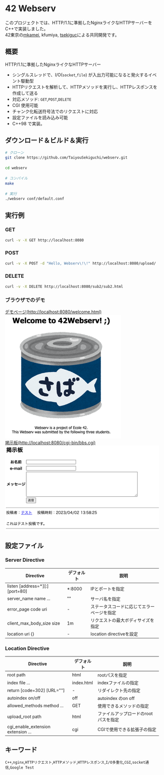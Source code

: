 # 42 Webserv

このプロジェクトでは、HTTP/1.1に準拠したNginxライクなHTTPサーバーをC++で実装しました。  
42東京の[mkamei](https://github.com/Masaya-Kamei), kfumiya, [tsekiguc](https://github.com/TaiyouSekiguchi)による共同開発です。

## 概要

HTTP/1.1に準拠したNginxライクなHTTPサーバー

- シングルスレッドで、I/O(`socket`,`file`) が入出力可能になると発火するイベント駆動型
- HTTPリクエストを解析して、HTTPメソッドを実行し、HTTPレスポンスを作成して送る
- 対応メソッド: `GET`,`POST`,`DELETE`
- CGI 使用可能
- チャンク化転送符号法でのリクエストに対応
- 設定ファイルを読み込み可能
- C++98 で実装。

## ダウンロード＆ビルド＆実行

```sh
# クローン
git clone https://github.com/TaiyouSekiguchi/webserv.git

cd webserv

# コンパイル
make

# 実行
./webserv conf/default.conf
```

## 実行例

### GET

```sh
curl -v -X GET http://localhost:8080
```

### POST

```sh
curl -v -X POST -d "Hello, Webserv\!\!" http://localhost:8080/upload/
```

### DELETE

```sh
curl -v -X DELETE http://localhost:8080/sub2/sub2.html
```

### ブラウザでのデモ

[デモページ(http://localhost:8080/welcome.html)](http://localhost:8080/welcome.html)  
![/welcome.index](assets/welcome.png)  
[掲示板(http://localhost:8080/cgi-bin/bbs.cgi)](http://localhost:8080/cgi-bin/bbs.cgi)  
![掲示板](assets/bbs.png)

## 設定ファイル

### Server Directive

| Directive                      | デフォルト | 説明                                       |
| ------------------------------ | ---------- | ------------------------------------------ |
| listen [address=*][:][port=80] | *:8000     | IPとポートを指定                           |
| server_name name ...           | ""         | サーバ名を指定                             |
| error_page code uri            | -          | ステータスコードに応じてエラーページを指定 |
| client_max_body_size size      | 1m         | リクエストの最大ボディサイズを指定         |
| location uri {}                | -          | location directiveを設定                   |

### Location Directive

| Directive                          | デフォルト | 説明                                 |
| ---------------------------------- | ---------- | ------------------------------------ |
| root path                          | html       | rootパスを指定                       |
| index file ...                     | index.html | indexファイルの指定                  |
| return [code=302] [URL=""]         | -          | リダイレクト先の指定                 |
| autoindex on/off                   | off        | autoindex のon off                   |
| allowed_methods method ...         | GET        | 使用できるメソッドの指定             |
| upload_root path                   | html       | ファイルアップロードのrootパスを指定 |
| cgi_enable_extension extension ... | cgi        | CGIで使用できる拡張子の指定          |

## キーワード

`C++`,`nginx`,`HTTPリクエスト`,`HTTPメソッド`,`HTTPレスポンス`,`I/O多重化`,`CGI`,`socket通信`,`Google Test`
